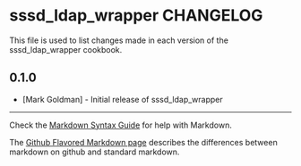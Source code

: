 sssd_ldap_wrapper CHANGELOG
=======================

This file is used to list changes made in each version of the sssd_ldap_wrapper cookbook.

0.1.0
-----
- [Mark Goldman] - Initial release of sssd_ldap_wrapper

- - -
Check the [Markdown Syntax Guide](http://daringfireball.net/projects/markdown/syntax) for help with Markdown.

The [Github Flavored Markdown page](http://github.github.com/github-flavored-markdown/) describes the differences between markdown on github and standard markdown.
